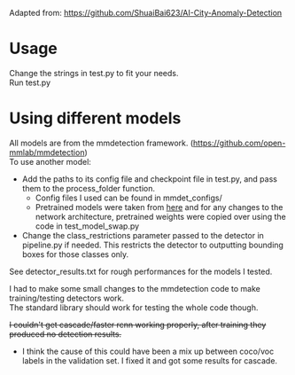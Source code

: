 Adapted from: https://github.com/ShuaiBai623/AI-City-Anomaly-Detection

# Usage
Change the strings in test.py to fit your needs.  
Run test.py

# Using different models
All models are from the mmdetection framework. (https://github.com/open-mmlab/mmdetection)  
To use another model:
 - Add the paths to its config file and checkpoint file in test.py, and pass them to the process_folder function.
    - Config files I used can be found in mmdet_configs/
    - Pretrained models were taken from [here](https://github.com/open-mmlab/mmdetection/blob/master/docs/MODEL_ZOO.md)
    and for any changes to the network architecture, pretrained weights were copied over using the code in test_model_swap.py
 - Change the class_restrictions parameter passed to the detector in pipeline.py if needed. 
 This restricts the detector to outputting bounding boxes for those classes only.  
 
See detector_results.txt for rough performances for the models I tested.

I had to make some small changes to the mmdetection code to make training/testing detectors work.  
The standard library should work for testing the whole code though.

~~I couldn't get cascade/faster rcnn working properly, after training they produced no detection results.~~
- I think the cause of this could have been a mix up between coco/voc labels in the validation set. 
I fixed it and got some results for cascade.
